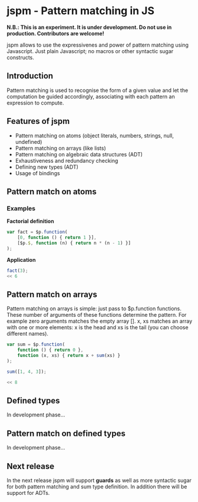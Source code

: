 jspm - Pattern matching in JS
=============================

**N.B.: This is an experiment. It is under development. Do not use in production. Contributors are welcome!**

jspm allows to use the expressivenes and power of pattern matching using Javascript. Just plain Javascript; no macros or other syntactic sugar constructs.

Introduction
------------
Pattern matching is used to recognise the form of a given value and let the computation be guided accordingly, associating with each pattern an expression to compute.

Features of jspm
----------------
- Pattern matching on atoms (object literals, numbers, strings, null, undefined)
- Pattern matching on arrays (like lists)
- Pattern matching on algebraic data structures (ADT)
- Exhaustiveness and redundancy checking
- Defining new types (ADT)
- Usage of bindings

Pattern match on atoms
----------------------
### Examples

**Factorial definition**
``` javascript
var fact = $p.function(
    [0, function () { return 1 }],
    [$p.$, function (n) { return n * (n - 1) }]
);
```

**Application**
``` javascript
fact(3);
<< 6
```

Pattern match on arrays
-----------------------
Pattern matching on arrays is simple: just pass to $p.function functions. These number of arguments of these functions
determine the pattern. For example zero arguments matches the empty array []. x, xs matches an array with one or more
elements: x is the head and xs is the tail (you can choose different names).

``` javascript
var sum = $p.function(
    function () { return 0 },
    function (x, xs) { return x + sum(xs) }
);

sum([1, 4, 3]);

<< 8
```

Defined types
-------------
In development phase...

Pattern match on defined types
------------------------------
In development phase...

Next release
------------
In the next release jspm will support **guards** as well as more syntactic sugar for both pattern matching and
sum type definition. In addition there will be support for ADTs.

